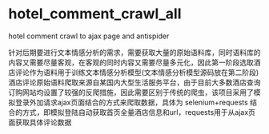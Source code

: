 # hotel_comment_crawl_all
hotel comment crawl to ajax page and antispider

针对后期要进行文本情感分析的需求，需要获取大量的原始语料库，同时语料库的内容又需要尽量客观，在客观的同时内容又需要尽量多元化，因此第一阶段选取酒店评论作为语料用于训练文本情感分析模型(文本情感分析模型源码放在第二阶段) 酒店评论原始语料爬取来源自某国内大型生活服务平台，由于目前大多数酒店查询订购网站均设置了较强的反爬措施，因此需要区别于传统的爬虫，该项目采用了模拟登录外加请求ajax页面结合的方式来爬取数据，具体为 selenium+requests 结合的方式，即模拟登陆自动获取首页全量酒店信息和url，requests用于从ajax页面获取具体评论数据
